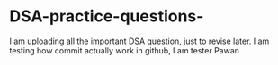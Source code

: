 # DSA-practice-questions-
I am uploading all the important DSA question, just to revise later.
I am testing how  commit actually work in github, I am tester Pawan 
